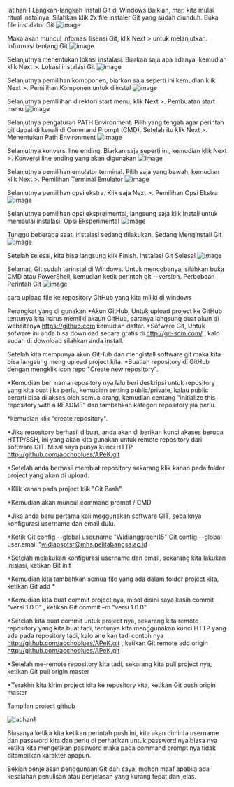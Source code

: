 latihan 1
Langkah-langkah Install Git di Windows
Baiklah, mari kita mulai ritual instalnya. Silahkan klik 2x file instaler Git yang sudah diunduh.
Buka file instalator Git
![image](https://user-images.githubusercontent.com/46734744/51678971-39a21580-2010-11e9-9676-2257e8cc33e6.png)

Maka akan muncul infomasi lisensi Git, klik Next > untuk melanjutkan.
Informasi tentang Git
![image](https://user-images.githubusercontent.com/46734744/51679146-b1704000-2010-11e9-88cc-988372f02dc4.png)

Selanjutnya menentukan lokasi instalasi. Biarkan saja apa adanya, kemudian klik Next >.
Lokasi instalasi Git
![image](https://user-images.githubusercontent.com/46734744/51679241-f8f6cc00-2010-11e9-9cb5-db616c765512.png)

Selanjutnya pemilihan komoponen, biarkan saja seperti ini kemudian klik Next >.
Pemilihan Komponen untuk diinstal
![image](https://user-images.githubusercontent.com/46734744/51679317-30657880-2011-11e9-9127-c13a4601f1e0.png)

Selanjutnya pemlilihan direktori start menu, klik Next >.
Pembuatan start menu
![image](https://user-images.githubusercontent.com/46734744/51679360-5854dc00-2011-11e9-8901-aff5ddd3ce91.png)

Selanjutnya pengaturan PATH Environment. Pilih yang tengah agar perintah git dapat di kenali di Command Prompt (CMD). Setelah itu klik Next >.
Menentukan Path Environment
![image](https://user-images.githubusercontent.com/46734744/51679441-905c1f00-2011-11e9-9a5b-5de500cb3bfd.png)

Selanjutnya konversi line ending. Biarkan saja seperti ini, kemudian klik Next >.
Konversi line ending yang akan digunakan
![image](https://user-images.githubusercontent.com/46734744/51679505-b1bd0b00-2011-11e9-942a-d00457269c27.png)

Selanjutnya pemilihan emulator terminal. Pilih saja yang bawah, kemudian klik Next >.
Pemilihan Terminal Emulator
![image](https://user-images.githubusercontent.com/46734744/51679644-09f40d00-2012-11e9-89f4-259c4232200a.png)

Selanjutnya pemilihan opsi ekstra. Klik saja Next >.
Pemilihan Opsi Ekstra
![image](https://user-images.githubusercontent.com/46734744/51679699-314ada00-2012-11e9-91f4-fb560c1b4542.png)

Selanjutnya pemilihan opsi ekspreimental, langsung saja klik Install untuk memaulai instalasi.
Opsi Eksperimental
![image](https://user-images.githubusercontent.com/46734744/51679724-40ca2300-2012-11e9-8426-372d8d227a66.png)

Tunggu beberapa saat, instalasi sedang dilakukan.
Sedang Menginstall Git
![image](https://user-images.githubusercontent.com/46734744/51679738-4b84b800-2012-11e9-9e80-e929c2b62261.png)

Setelah selesai, kita bisa langsung klik Finish.
Instalasi Git Selesai
![image](https://user-images.githubusercontent.com/46734744/51679757-58091080-2012-11e9-8197-4acba028d4f1.png)

Selamat, Git sudah terinstal di Windows. Untuk mencobanya, silahkan buka CMD atau PowerShell, kemudian ketik perintah git --version.
Perbobaan Perintah Git
![image](https://user-images.githubusercontent.com/46734744/51680461-6a844980-2014-11e9-81ef-14eec4ad5c01.png)

cara upload file ke repository GitHub yang kita miliki di windows

Perangkat yang di gunakan
*Akun GitHub, Untuk upload project ke GitHub tentunya kita harus memilki akaun GitHub, caranya langsung buat akun di websitenya https://github.com kemudian daftar.
*Sofware Git, Untuk sofware ini anda bisa download secara gratis di http://git-scm.com/ , kalo sudah di download silahkan anda install.

Setelah kita mempunya akun GitHub dan mengistall software git maka kita bisa langsung meng upload project kita.
*Buatlah repository di GitHub dengan mengklik icon repo "Create new repository".

*Kemudian beri nama repository nya lalu beri deskripsi untuk repository yang kita buat jika perlu, kemudian setting public/private, kalau public berarti bisa di akses oleh semua orang, kemudian centang "initialize this repository with a README" dan tambahkan kategori repository jila perlu.

*kemudian klik "create repository".

*Jika repository berhasil dibuat, anda akan di berikan kunci akases berupa HTTP/SSH, ini yang akan kita gunakan untuk remote repository dari software GIT. Misal saya punya kunci HTTP http://github.com/acchoblues/APeK.git

*Setelah anda berhasil membiat repository sekarang klik kanan pada folder project yang akan di upload.

*Klik kanan pada project klik "Git Bash".

*Kemudian akan muncul command prompt / CMD

*Jika anda baru pertama kali meggunakan software GIT, sebaiknya konfigurasi username dan email dulu.

*Ketik
 Git config --global user.name "Widianggraeni15" 
 Git config --global user.email "widiapsptsr@mhs.pelitabangsa.ac.id
 
*Setelah melakukan konfigurasi username dan email, sekarang kita lakukan inisiasi, ketikan
 Git init 

*Kemudian kita tambahkan semua file yang ada dalam folder project kita, ketikan
 Git add * 

*Kemudian kita buat commit project nya, misal disini saya kasih commit “versi 1.0.0” , ketikan
 Git commit –m "versi 1.0.0" 

*Setelah kita buat commit untuk project nya, sekarang kita remote repository yang kita buat tadi, tentunya kita menggunakan kunci HTTP yang ada pada repository tadi, kalo ane kan tadi contoh nya http://github.com/acchoblues/APeK.git , ketikan
 Git remote add origin http://github.com/acchoblues/APeK.git 

*Setelah me-remote repository kita tadi, sekarang kita pull project nya, ketikan
 Git pull origin master 

*Terakhir kita kirim project kita ke repository kita, ketikan
 Git push origin master
 
Tampilan project github

 ![latihan1](https://user-images.githubusercontent.com/46734744/51681778-3f9bf480-2018-11e9-8b9f-3e1ffa03b9ca.png)

 
Biasanya ketika kita ketikan perintah push ini, kita akan diminta username dan password kita dan perlu di perhatikan untuk password nya biasa nya ketika kita mengetikan password maka pada command prompt nya tidak ditampilkan karakter apapun.


Sekian penjelasan penggunaan Git dari saya, mohon maaf apabila ada kesalahan penulisan atau penjelasan yang kurang tepat dan jelas.
